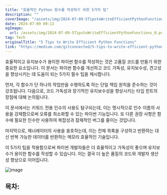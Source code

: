 ```yaml
---
title: "효율적인 Python 함수를 작성하기 위한 5가지 팁"
description: ""
coverImage: "/assets/img/2024-07-09-5TipstoWriteEfficientPythonFunctions_0.png"
date: 2024-07-09 09:13
ogImage:
  url: /assets/img/2024-07-09-5TipstoWriteEfficientPythonFunctions_0.png
tag: Tech
originalTitle: "5 Tips to Write Efficient Python Functions"
link: "https://medium.com/gitconnected/5-tips-to-write-efficient-python-functions-d9befdfa7778"
---
```


효율적이고 유지보수가 용이한 파이썬 함수를 작성하는 것은 고품질 코드를 만들기 위한 중요한 요소입니다. 이 문서는 파이썬 함수를 개선하고 코드 가독성, 유지보수성, 견고성을 향상시키는 데 도움이 되는 5가지 필수 팁을 제시합니다.

먼저, 각 함수가 단 하나의 작업만을 수행하도록 하는 단일 책임 원칙을 준수하는 것이 강조됩니다. 다음으로, 코드 가독성과 장기적인 유지보수성을 향상시키는 타입 힌트의 장점에 대해 논의됩니다.

이 문서에서는 키워드 전용 인수의 사용도 탐구되는데, 이는 명시적으로 인수 이름의 사용을 강제함으로써 오류를 최소화할 수 있는 파이썬 기능입니다. 또 다른 권장 사항은 함수에 필요한 인수만 사용하여 복잡성과 잠재적인 버그를 줄이는 것입니다.

마지막으로, 제너레이터의 사용을 옹호하는데, 이는 전체 목록을 구성하고 반환하는 대신 반복 가능한 데이터를 반환하는 메모리 효율적인 기술입니다.

<div class="content-ad"></div>

이 5가지 팁을 적용함으로써 파이썬 개발자들은 더 효율적이고 가독성이 좋으며 유지보수가 용이한 함수를 작성할 수 있습니다. 이는 결국 더 높은 품질의 코드와 개발자 생산성 향상으로 이어집니다.

![image](/assets/img/2024-07-09-5TipstoWriteEfficientPythonFunctions_0.png)

## 목차:

